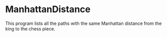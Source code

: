 # ManhattanDistance
This program lists all the paths with the same Manhattan distance from the king to the chess piece.
